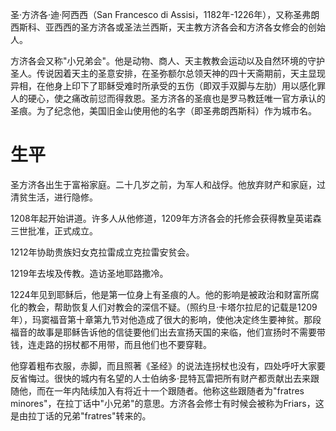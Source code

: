 圣·方济各·迪·阿西西（San Francesco di Assisi，1182年-1226年），又称圣弗朗西斯科、亚西西的圣方济各或圣法兰西斯，天主教方济各会和方济各女修会的创始人。

方济各会又称"小兄弟会"。他是动物、商人、天主教教会运动以及自然环境的守护圣人。传说因着天主的圣意安排，在圣弥额尔总领天神的四十天斋期前，天主显现异相，在他身上印下了耶稣受难时所承受的五伤（即双手双脚与左肋）用以感化罪人的硬心，使之痛改前愆而得救恩。圣方济各的圣痕也是罗马教廷唯一官方承认的圣痕。为了纪念他，美国旧金山使用他的名字（即圣弗朗西斯科）作为城市名。

# 生平

圣方济各出生于富裕家庭。二十几岁之前，为军人和战俘。他放弃财产和家庭，过清贫生活，进行隐修。

1208年起开始讲道。许多人从他修道，1209年方济各会的托修会获得教皇英诺森三世批准，正式成立。

1212年协助贵族妇女克拉雷成立克拉雷安贫会。

1219年去埃及传教。造访圣地耶路撒冷。

1224年见到耶稣后，他是第一位身上有圣痕的人。他的影响是被政治和财富所腐化的教会，帮助恢复人们对教会的深信不疑。（照约旦·卡塔尔拉尼的记载是1209年），玛窦福音第十章第九节对他造成了很大的影响，使他决定终生要神贫。那段福音的故事是耶稣告诉他的信徒要他们出去宣扬天国的来临，他们宣扬时不需要带钱，连走路的拐杖都不用带，而且他们也不要穿鞋。

他穿着粗布衣服，赤脚，而且照著《圣经》的说法连拐杖也没有，四处呼吁大家要反省悔过。很快的城内有名望的人士伯纳多·昆特瓦雷把所有财产都贡献出去来跟随他，而在一年内陆续加入有将近十一个跟随者。他称这些跟随者为"fratres minores"，在拉丁话中"小兄弟"的意思。方济各会修士有时候会被称为Friars，这是由拉丁话的兄弟"fratres"转来的。
